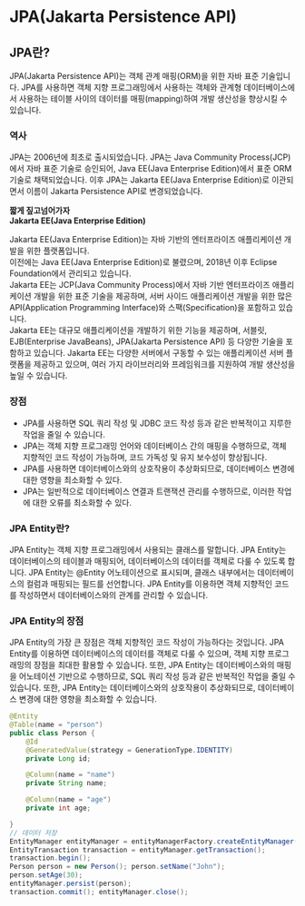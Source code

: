 # JPA(Jakarta Persistence API)

## JPA란?

JPA(Jakarta Persistence API)는 객체 관계 매핑(ORM)을 위한 자바 표준 기술입니다. JPA를 사용하면 객체 지향 프로그래밍에서 사용하는 객체와 관계형 데이터베이스에서 사용하는 테이블 사이의 데이터를 매핑(mapping)하여 개발 생산성을 향상시킬 수 있습니다.

### 역사

JPA는 2006년에 최초로 출시되었습니다. JPA는 Java Community Process(JCP)에서 자바 표준 기술로 승인되어, Java EE(Java Enterprise Edition)에서 표준 ORM 기술로 채택되었습니다. 이후 JPA는 Jakarta EE(Java Enterprise Edition)로 이관되면서 이름이 Jakarta Persistence API로 변경되었습니다.



**짧게 짚고넘어가자**\
**Jakarta EE(Java Enterprise Edition)**

Jakarta EE(Java Enterprise Edition)는 자바 기반의 엔터프라이즈 애플리케이션 개발을 위한 플랫폼입니다. \
이전에는 Java EE(Java Enterprise Edition)로 불렸으며, 2018년 이후 Eclipse Foundation에서 관리되고 있습니다. \
Jakarta EE는 JCP(Java Community Process)에서 자바 기반 엔터프라이즈 애플리케이션 개발을 위한 표준 기술을 제공하며, 서버 사이드 애플리케이션 개발을 위한 많은 API(Application Programming Interface)와 스팩(Specification)을 포함하고 있습니다. \
Jakarta EE는 대규모 애플리케이션을 개발하기 위한 기능을 제공하며, 서블릿, EJB(Enterprise JavaBeans), JPA(Jakarta Persistence API) 등 다양한 기술을 포함하고 있습니다. Jakarta EE는 다양한 서버에서 구동할 수 있는 애플리케이션 서버 플랫폼을 제공하고 있으며, 여러 가지 라이브러리와 프레임워크를 지원하여 개발 생산성을 높일 수 있습니다.

### 장점

* JPA를 사용하면 SQL 쿼리 작성 및 JDBC 코드 작성 등과 같은 반복적이고 지루한 작업을 줄일 수 있습니다.
* JPA는 객체 지향 프로그래밍 언어와 데이터베이스 간의 매핑을 수행하므로, 객체 지향적인 코드 작성이 가능하며, 코드 가독성 및 유지 보수성이 향상됩니다.
* JPA를 사용하면 데이터베이스와의 상호작용이 추상화되므로, 데이터베이스 변경에 대한 영향을 최소화할 수 있다.
* JPA는 일반적으로 데이터베이스 연결과 트랜잭션 관리를 수행하므로, 이러한 작업에 대한 오류를 최소화할 수 있다.

### JPA Entity란?

JPA Entity는 객체 지향 프로그래밍에서 사용되는 클래스를 말합니다. JPA Entity는 데이터베이스의 테이블과 매핑되어, 데이터베이스의 데이터를 객체로 다룰 수 있도록 합니다. JPA Entity는 @Entity 어노테이션으로 표시되며, 클래스 내부에서는 데이터베이스의 컬럼과 매핑되는 필드를 선언합니다. JPA Entity를 이용하면 객체 지향적인 코드를 작성하면서 데이터베이스와의 관계를 관리할 수 있습니다.

### JPA Entity의 장점

JPA Entity의 가장 큰 장점은 객체 지향적인 코드 작성이 가능하다는 것입니다. JPA Entity를 이용하면 데이터베이스의 데이터를 객체로 다룰 수 있으며, 객체 지향 프로그래밍의 장점을 최대한 활용할 수 있습니다. 또한, JPA Entity는 데이터베이스와의 매핑을 어노테이션 기반으로 수행하므로, SQL 쿼리 작성 등과 같은 반복적인 작업을 줄일 수 있습니다. 또한, JPA Entity는 데이터베이스와의 상호작용이 추상화되므로, 데이터베이스 변경에 대한 영향을 최소화할 수 있습니다.

```java
@Entity 
@Table(name = "person") 
public class Person {
    @Id
    @GeneratedValue(strategy = GenerationType.IDENTITY)
    private Long id;

    @Column(name = "name")
    private String name;

    @Column(name = "age")
    private int age;

}
// 데이터 저장 
EntityManager entityManager = entityManagerFactory.createEntityManager(); 
EntityTransaction transaction = entityManager.getTransaction();
transaction.begin();
Person person = new Person(); person.setName("John"); 
person.setAge(30);
entityManager.persist(person);
transaction.commit(); entityManager.close();
```

